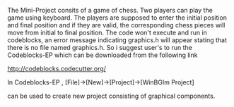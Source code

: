 The Mini-Project consits of a game of chess. Two players can play the game using keyboard.
The players are supposed to enter the initial position and final position and if they are valid,
the corresponding chess pieces will move from initial to final position.
The code won't execute and run in codeblocks, an error message indicating graphics.h will appear
stating that there is no file named graphics.h.
So i suggest user's to run the Codeblocks-EP which can be downloaded from the following link

http://codeblocks.codecutter.org/

In Codeblocks-EP , [File]->[New]->[Project]->[WinBGIm Project] 

can be used to create new project consisting of graphical components.
